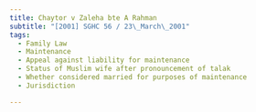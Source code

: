 ```yaml
---
title: Chaytor v Zaleha bte A Rahman
subtitle: "[2001] SGHC 56 / 23\_March\_2001"
tags:
  - Family Law
  - Maintenance
  - Appeal against liability for maintenance
  - Status of Muslim wife after pronouncement of talak
  - Whether considered married for purposes of maintenance
  - Jurisdiction

---
```


